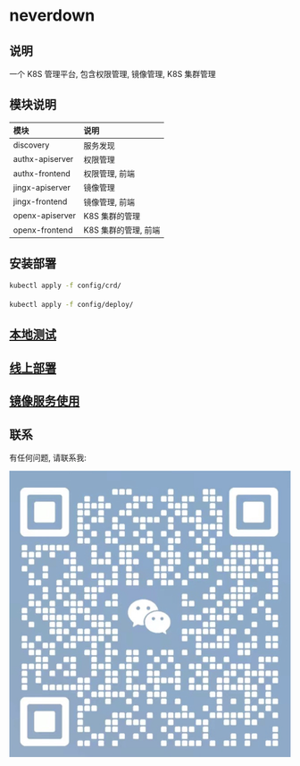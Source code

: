 # neverdown

## 说明

一个 K8S 管理平台, 包含权限管理, 镜像管理, K8S 集群管理

## 模块说明

| 模块            | 说明                 |
| :-------------- | :------------------- |
| discovery       | 服务发现             |
| authx-apiserver | 权限管理             |
| authx-frontend  | 权限管理, 前端       |
| jingx-apiserver | 镜像管理             |
| jingx-frontend  | 镜像管理, 前端       |
| openx-apiserver | K8S 集群的管理       |
| openx-frontend  | K8S 集群的管理, 前端 |

## 安装部署

```sh
kubectl apply -f config/crd/

kubectl apply -f config/deploy/
```

## [本地测试](./local.md)

## [线上部署](./online.md)

## [镜像服务使用](./jingx_usage.md)

## 联系

有任何问题, 请联系我:

![wechat](./doc/Wechat.png)
